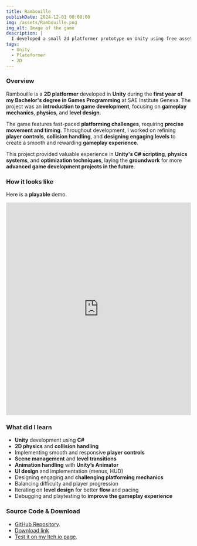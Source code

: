 ```yaml
---
title: Rambouille
publishDate: 2024-12-01 00:00:00
img: /assets/Rambouille.png
img_alt: Image of the game
description: |
  I developed a small 2d platformer prototype on Unity using free assets
tags:
  - Unity
  - Plateformer
  - 2D
---
```


### Overview

Rambouille is a **2D platformer** developed in **Unity** during the **first year of my Bachelor's degree in Games Programming** at SAE Institute Geneva. The project was an **introduction to game development**, focusing on **gameplay mechanics**, **physics**, and **level design**.

The game features fast-paced **platforming challenges**, requiring **precise movement and timing**. Throughout development, I worked on refining **player controls**, **collision handling**, and **designing engaging levels** to create a smooth and rewarding **gameplay experience**.

This project provided valuable experience in **Unity's C# scripting**, **physics systems**, and **optimization techniques**, laying the **groundwork** for more **advanced game development projects in the future**.

### How it looks like

Here is a **playable** demo.

<iframe frameborder="0" src="https://itch.io/embed-upload/9193479?color=bababa" width="100%" height="580">a href="https://cochta.itch.io/rambouille">Play Rambouille on itch.io</a></iframe>

### What did I learn

- **Unity** development using **C#**
- **2D physics** and **collision handling**
- Implementing smooth and responsive **player controls**
- **Scene management** and **level transitions**
- **Animation handling** with **Unity’s Animator**
- **UI design** and implementation (menus, HUD)
- Designing engaging and **challenging platforming mechanics**
- Balancing difficulty and player progression
- Iterating on **level design** for better **flow** and pacing
- Debugging and playtesting to **improve the gameplay experience**

### Source Code & Download

- [GitHub Repository](https://github.com/Cochta/Rambouille).
- [Download link](https://github.com/Cochta/Rambouille/releases/download/V1.0/Rambouille.zip)
- [Test it on my Itch.io page](https://cochta.itch.io/Rambouille).
